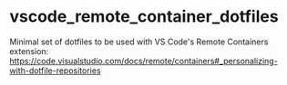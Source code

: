 # vscode_remote_container_dotfiles
Minimal set of dotfiles to be used with VS Code's Remote Containers extension: https://code.visualstudio.com/docs/remote/containers#_personalizing-with-dotfile-repositories
